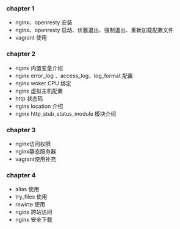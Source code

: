 ### chapter 1 

- nginx、openresty 安装
- nginx、openresty 启动、优雅退出、强制退出、重新加载配置文件
- vagrant 使用


### chapter 2

- nginx 内置变量介绍
- nginx error_log 、access_log、log_format  配置
- nginx woker  CPU 绑定
- nginx 虚拟主机配置
- http 状态码
- nginx location 介绍
- nginx http_stub_status_module 模块介绍

### chapter 3
- nginx访问权限
- nginx静态服务器
- vagrant使用补充
 

### chapter 4
- alias 使用
- try_files 使用
- rewirte 使用
- nginx 跨站访问
- nginx 安全下载
 